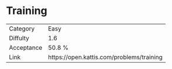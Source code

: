 # Training

<table>
    <tr>
        <td>Category</td>
        <td>Easy</td>
    </tr>
    <tr>
        <td>Diffulty</td>
        <td>1.6</td>
    </tr>
    <tr>
        <td>Acceptance</td>
        <td>50.8 %</td>
    </tr>
    <tr>
        <td>Link</td>
        <td>https://open.kattis.com/problems/training</td>
    </tr>
</table>